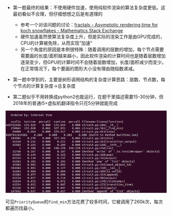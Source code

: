 - 第一题最终的结果：不使用硬件加速，使用纯软件渲染的算法复杂度更低。这最初看似不合理，但仔细想想之后是有道理的
  - 参考一个对该问题的讨论：[fractals - Asymptotic rendering time for koch snowflakes - Mathematics Stack Exchange](https://math.stackexchange.com/questions/1594225/asymptotic-rendering-time-for-koch-snowflakes)
  - 硬件加速虽然使算法复杂度上升，但是实际的渲染工作是由GPU完成的，CPU的计算被免除，从而实现”加速“
  - 另一个角度的原因是本例很特殊：随着调用的层数的增加，每个节点需要需要画的长度/面积越来越小，因此软件渲染的计算时间也是随着层数增加逐渐变少，但GPU的计算时间不会随着层数增加，长度/面积减少而变少。在正常情况下，每个要画的图形大小没有理由随指数递减。

- 第一题中学到的，主要是树形调用结构的复杂度计算思路：层数、节点数，每个节点的计算复杂度->总复杂度



- 第二题似乎不用转换成python2也能运行，在题干里描述需要15-30分钟，但2018年的普通i5+虚拟机翻译指令只花5分钟就能完成

![image-20210726164833167](image-20210726164833167.png)

可见`PriorityQueue`的`find_min`方法花费了较多时间，它被调用了260k次，每次都遍历找最小。



